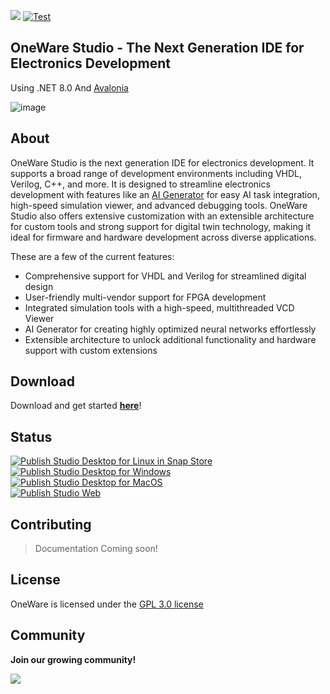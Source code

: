 [![](https://dcbadge.limes.pink/api/server/NCN9VAh?style=flat)](https://discord.gg/NCN9VAh)
[![Test](https://github.com/ProtopSolutions/OneWare/actions/workflows/test.yml/badge.svg)](https://github.com/ProtopSolutions/OneWare/actions/workflows/test.yml)

## OneWare Studio - The Next Generation IDE for Electronics Development

Using .NET 8.0 And [Avalonia](https://github.com/AvaloniaUI/Avalonia)

![image](https://github.com/one-ware/OneWare/assets/25281882/584f637e-66b8-41a4-ae9d-7d5d31a281ff)

## About

OneWare Studio is the next generation IDE for electronics development. It supports a broad
range of development environments including VHDL, Verilog, C++, and more. It is designed to
streamline electronics development with features like an [AI Generator](https://one-ware.com/one-ai) for easy AI task
integration, high-speed simulation viewer, and advanced debugging tools. OneWare Studio also
offers extensive customization with an extensible architecture for custom tools and strong
support for digital twin technology, making it ideal for firmware and hardware development
across diverse applications.

These are a few of the current features:
- Comprehensive support for VHDL and Verilog for streamlined digital design
- User-friendly multi-vendor support for FPGA development
- Integrated simulation tools with a high-speed, multithreaded VCD Viewer
- AI Generator for creating highly optimized neural networks effortlessly
- Extensible architecture to unlock additional functionality and hardware support with custom extensions

## Download

Download and get started **[here](https://one-ware.com/docs/studio/setup)**!

## Status

[![Publish Studio Desktop for Linux in Snap Store](https://github.com/one-ware/OneWare/actions/workflows/publish-studio-linux-snap.yml/badge.svg)](https://github.com/one-ware/OneWare/actions/workflows/publish-studio-linux-snap.yml)<br/>
[![Publish Studio Desktop for Windows](https://github.com/one-ware/OneWare/actions/workflows/publish-studio-windows.yml/badge.svg)](https://github.com/one-ware/OneWare/actions/workflows/publish-studio-windows.yml)<br/>
[![Publish Studio Desktop for MacOS](https://github.com/one-ware/OneWare/actions/workflows/publish-studio-macos.yml/badge.svg)](https://github.com/one-ware/OneWare/actions/workflows/publish-studio-macos.yml)<br/>
[![Publish Studio Web](https://github.com/one-ware/OneWare/actions/workflows/publish-studio-web.yml/badge.svg)](https://github.com/one-ware/OneWare/actions/workflows/publish-studio-web.yml)

## Contributing

> Documentation Coming soon!

## License

OneWare is licensed under the [GPL 3.0 license](https://github.com/one-ware/OneWare?tab=GPL-3.0-1-ov-file#)

## Community

**Join our growing community!**

[![](https://dcbadge.limes.pink/api/server/NCN9VAh?style=flat)](https://discord.gg/NCN9VAh)
